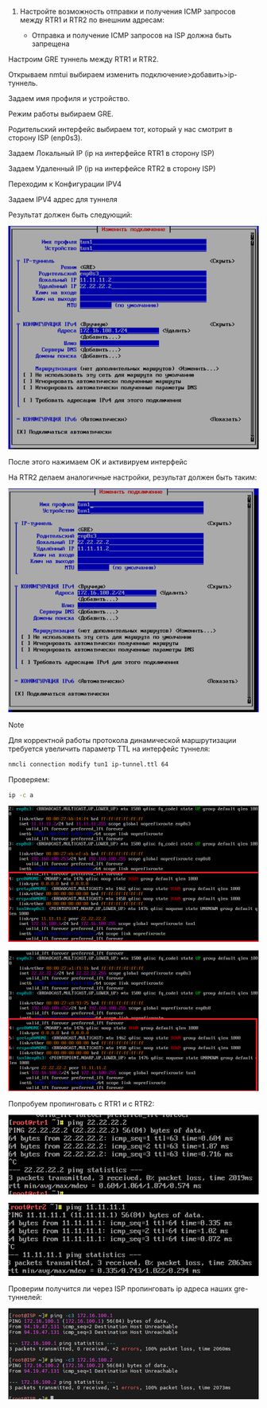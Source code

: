 1. Настройте возможность отправки и получения ICMP запросов между RTR1 и RTR2 по внешним адресам:

   - Отправка и получение ICMP запросов на ISP должна быть запрещена

Настроим GRE туннель между RTR1 и RTR2.

Открываем nmtui выбираем изменить подключение>добавить>ip-туннель. 

Задаем имя профиля и устройство. 

Режим работы выбираем GRE. 

Родительский интерфейс выбираем тот, который у нас смотрит в сторону ISP (enp0s3).

Задаем Локальный IP (ip на интерфейсе RTR1 в сторону ISP) 

Задаем Удаленный IP (ip на интерфейсе RTR2 в сторону ISP)

Переходим к Конфигурации IPV4

Задаем IPV4 адрес для туннеля

Результат должен быть следующий:

![screen1](https://github.com/zurabchiks/SPb-RCH2024/blob/main/RedOS/Pic/8.png)

После этого нажимаем OK и активируем интерфейс

На RTR2 делаем аналогичные настройки, результат должен быть таким:

![screen2](https://github.com/zurabchiks/SPb-RCH2024/blob/main/RedOS/Pic/9.png)

>[!NOTE] 
>Для корректной работы протокола динамической маршрутизации требуется увеличить параметр TTL на интерфейс туннеля:

```bash
nmcli connection modify tun1 ip-tunnel.ttl 64 
```

Проверяем: 

```bash
ip -c a
```

![screen3](https://github.com/zurabchiks/SPb-RCH2024/blob/main/RedOS/Pic/10.png)

![screen4](https://github.com/zurabchiks/SPb-RCH2024/blob/main/RedOS/Pic/11.png)

Попробуем пропинговать с RTR1 и с RTR2:

![screen5](https://github.com/zurabchiks/SPb-RCH2024/blob/main/RedOS/Pic/12.png)

![screen6](https://github.com/zurabchiks/SPb-RCH2024/blob/main/RedOS/Pic/13.png)

Проверим получится ли через ISP пропинговать ip адреса наших gre-туннелей:

![screen7](https://github.com/zurabchiks/SPb-RCH2024/blob/main/RedOS/Pic/14.png)



